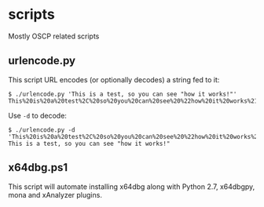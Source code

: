 # scripts
Mostly OSCP related scripts

## urlencode.py

This script URL encodes (or optionally decodes) a string fed to it:

```shell
$ ./urlencode.py 'This is a test, so you can see "how it works!"'
This%20is%20a%20test%2C%20so%20you%20can%20see%20%22how%20it%20works%21%22
```

Use `-d` to decode:

```shell
$ ./urlencode.py -d 'This%20is%20a%20test%2C%20so%20you%20can%20see%20%22how%20it%20works%21%22'
This is a test, so you can see "how it works!"
```

## x64dbg.ps1

This script will automate installing x64dbg along with Python 2.7, x64dbgpy, mona and xAnalyzer plugins.
